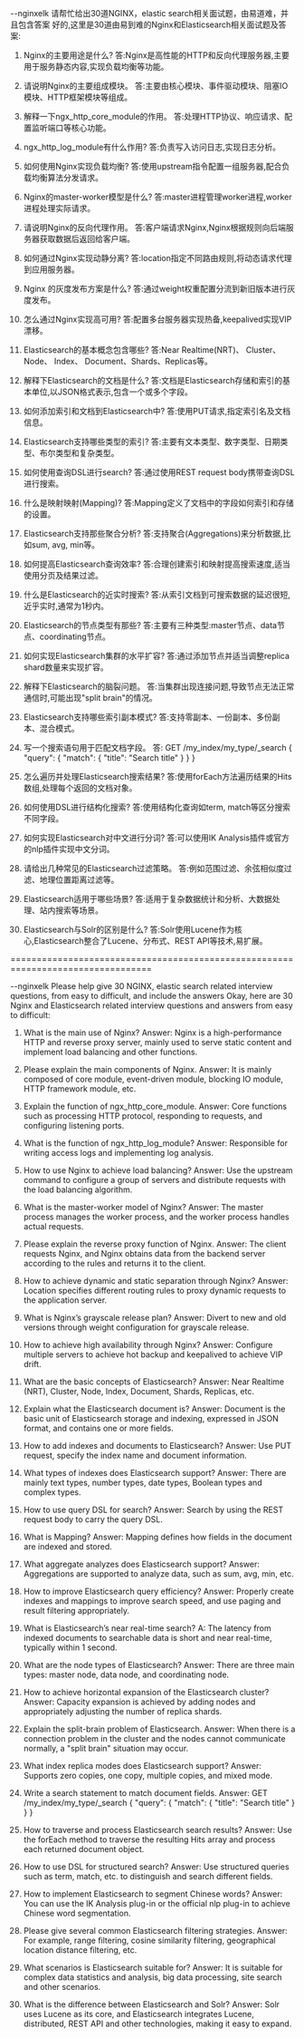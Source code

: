 --nginxelk
请帮忙给出30道NGINX，elastic search相关面试题，由易道难，并且包含答案
好的,这里是30道由易到难的Nginx和Elasticsearch相关面试题及答案:

1. Nginx的主要用途是什么?
   答:Nginx是高性能的HTTP和反向代理服务器,主要用于服务静态内容,实现负载均衡等功能。

2. 请说明Nginx的主要组成模块。
   答:主要由核心模块、事件驱动模块、阻塞IO模块、HTTP框架模块等组成。

3. 解释一下ngx_http_core_module的作用。
   答:处理HTTP协议、响应请求、配置监听端口等核心功能。

4. ngx_http_log_module有什么作用?
   答:负责写入访问日志,实现日志分析。

5. 如何使用Nginx实现负载均衡?
   答:使用upstream指令配置一组服务器,配合负载均衡算法分发请求。

6. Nginx的master-worker模型是什么?
   答:master进程管理worker进程,worker进程处理实际请求。

7. 请说明Nginx的反向代理作用。
   答:客户端请求Nginx,Nginx根据规则向后端服务器获取数据后返回给客户端。

8. 如何通过Nginx实现动静分离?
   答:location指定不同路由规则,将动态请求代理到应用服务器。

9. Nginx 的灰度发布方案是什么?
   答:通过weight权重配置分流到新旧版本进行灰度发布。

10. 怎么通过Nginx实现高可用?
    答:配置多台服务器实现热备,keepalived实现VIP漂移。

11. Elasticsearch的基本概念包含哪些?
    答:Near Realtime(NRT)、 Cluster、 Node、 Index、 Document、Shards、Replicas等。

12. 解释下Elasticsearch的文档是什么?
    答:文档是Elasticsearch存储和索引的基本单位,以JSON格式表示,包含一个或多个字段。

13. 如何添加索引和文档到Elasticsearch中?
    答:使用PUT请求,指定索引名及文档信息。

14. Elasticsearch支持哪些类型的索引?
    答:主要有文本类型、数字类型、日期类型、布尔类型和复杂类型。

15. 如何使用查询DSL进行search?
    答:通过使用REST request body携带查询DSL进行搜索。

16. 什么是映射映射(Mapping)?
    答:Mapping定义了文档中的字段如何索引和存储的设置。

17. Elasticsearch支持那些聚合分析?
    答:支持聚合(Aggregations)来分析数据,比如sum, avg, min等。

18. 如何提高Elasticsearch查询效率?
    答:合理创建索引和映射提高搜索速度,适当使用分页及结果过滤。

19. 什么是Elasticsearch的近实时搜索?
    答:从索引文档到可搜索数据的延迟很短,近乎实时,通常为1秒内。

20. Elasticsearch的节点类型有那些?
    答:主要有三种类型:master节点、data节点、coordinating节点。

21. 如何实现Elasticsearch集群的水平扩容?
    答:通过添加节点并适当调整replica shard数量来实现扩容。

22. 解释下Elasticsearch的脑裂问题。
    答:当集群出现连接问题,导致节点无法正常通信时,可能出现"split brain"的情况。

23. Elasticsearch支持哪些索引副本模式?
    答:支持零副本、一份副本、多份副本、混合模式。

24. 写一个搜索语句用于匹配文档字段。
    答: GET /my_index/my_type/_search { "query": { "match": { "title": "Search title" } } }

25. 怎么遍历并处理Elasticsearch搜索结果?
    答:使用forEach方法遍历结果的Hits数组,处理每个返回的文档对象。

26. 如何使用DSL进行结构化搜索?
    答:使用结构化查询如term, match等区分搜索不同字段。

27. 如何实现Elasticsearch对中文进行分词?
    答:可以使用IK Analysis插件或官方的nlp插件实现中文分词。

28. 请给出几种常见的Elasticsearch过滤策略。
    答:例如范围过滤、余弦相似度过滤、地理位置距离过滤等。

29. Elasticsearch适用于哪些场景?
    答:适用于复杂数据统计和分析、大数据处理、站内搜索等场景。

30. Elasticsearch与Solr的区别是什么?
    答:Solr使用Lucene作为核心,Elasticsearch整合了Lucene、分布式、REST API等技术,易扩展。
    
=================================================================================

--nginxelk
Please help give 30 NGINX, elastic search related interview questions, from easy to difficult, and include the answers
Okay, here are 30 Nginx and Elasticsearch related interview questions and answers from easy to difficult:

1. What is the main use of Nginx?
   Answer: Nginx is a high-performance HTTP and reverse proxy server, mainly used to serve static content and implement load balancing and other functions.

2. Please explain the main components of Nginx.
   Answer: It is mainly composed of core module, event-driven module, blocking IO module, HTTP framework module, etc.

3. Explain the function of ngx_http_core_module.
   Answer: Core functions such as processing HTTP protocol, responding to requests, and configuring listening ports.

4. What is the function of ngx_http_log_module?
   Answer: Responsible for writing access logs and implementing log analysis.

5. How to use Nginx to achieve load balancing?
   Answer: Use the upstream command to configure a group of servers and distribute requests with the load balancing algorithm.

6. What is the master-worker model of Nginx?
   Answer: The master process manages the worker process, and the worker process handles actual requests.

7. Please explain the reverse proxy function of Nginx.
   Answer: The client requests Nginx, and Nginx obtains data from the backend server according to the rules and returns it to the client.

8. How to achieve dynamic and static separation through Nginx?
   Answer: Location specifies different routing rules to proxy dynamic requests to the application server.

9. What is Nginx’s grayscale release plan?
   Answer: Divert to new and old versions through weight configuration for grayscale release.

10. How to achieve high availability through Nginx?
    Answer: Configure multiple servers to achieve hot backup and keepalived to achieve VIP drift.

11. What are the basic concepts of Elasticsearch?
    Answer: Near Realtime (NRT), Cluster, Node, Index, Document, Shards, Replicas, etc.

12. Explain what the Elasticsearch document is?
    Answer: Document is the basic unit of Elasticsearch storage and indexing, expressed in JSON format, and contains one or more fields.

13. How to add indexes and documents to Elasticsearch?
    Answer: Use PUT request, specify the index name and document information.

14. What types of indexes does Elasticsearch support?
    Answer: There are mainly text types, number types, date types, Boolean types and complex types.

15. How to use query DSL for search?
    Answer: Search by using the REST request body to carry the query DSL.

16. What is Mapping?
    Answer: Mapping defines how fields in the document are indexed and stored.

17. What aggregate analyzes does Elasticsearch support?
    Answer: Aggregations are supported to analyze data, such as sum, avg, min, etc.

18. How to improve Elasticsearch query efficiency?
    Answer: Properly create indexes and mappings to improve search speed, and use paging and result filtering appropriately.

19. What is Elasticsearch’s near real-time search?
    A: The latency from indexed documents to searchable data is short and near real-time, typically within 1 second.

20. What are the node types of Elasticsearch?
    Answer: There are three main types: master node, data node, and coordinating node.

21. How to achieve horizontal expansion of the Elasticsearch cluster?
    Answer: Capacity expansion is achieved by adding nodes and appropriately adjusting the number of replica shards.

22. Explain the split-brain problem of Elasticsearch.
    Answer: When there is a connection problem in the cluster and the nodes cannot communicate normally, a "split brain" situation may occur.

23. What index replica modes does Elasticsearch support?
    Answer: Supports zero copies, one copy, multiple copies, and mixed mode.

24. Write a search statement to match document fields.
    Answer: GET /my_index/my_type/_search { "query": { "match": { "title": "Search title" } } }

25. How to traverse and process Elasticsearch search results?
    Answer: Use the forEach method to traverse the resulting Hits array and process each returned document object.

26. How to use DSL for structured search?
    Answer: Use structured queries such as term, match, etc. to distinguish and search different fields.

27. How to implement Elasticsearch to segment Chinese words?
    Answer: You can use the IK Analysis plug-in or the official nlp plug-in to achieve Chinese word segmentation.

28. Please give several common Elasticsearch filtering strategies.
    Answer: For example, range filtering, cosine similarity filtering, geographical location distance filtering, etc.

29. What scenarios is Elasticsearch suitable for?
    Answer: It is suitable for complex data statistics and analysis, big data processing, site search and other scenarios.

30. What is the difference between Elasticsearch and Solr?
    Answer: Solr uses Lucene as its core, and Elasticsearch integrates Lucene, distributed, REST API and other technologies, making it easy to expand.